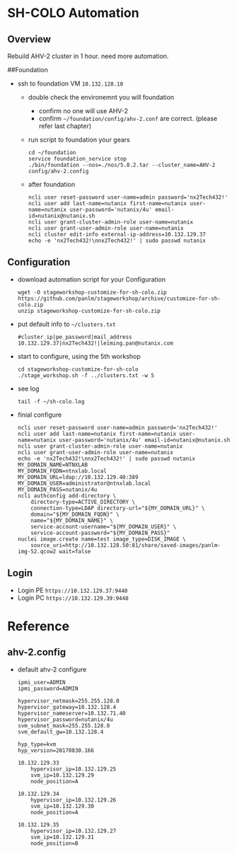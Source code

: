 # SH-COLO Automation

## Overview

Rebuild AHV-2 cluster in 1 hour. need more automation.


##Foundation

- ssh to foundation VM ``10.132.128.10``
    - double check the environemnt you will foundation
        - confirm no one will use AHV-2
        - confirm ``~/foundation/config/ahv-2.conf`` are correct. (please refer last chapter)
    - run script to foundation your gears
        ```
        cd ~/foundation
        service foundation_service stop
        ./bin/foundation --nos=./nos/5.8.2.tar --cluster_name=AHV-2 config/ahv-2.config
        ```

    - after foundation 
        ```
        ncli user reset-password user-name=admin password='nx2Tech432!'
        ncli user add last-name=nutanix first-name=nutanix user-name=nutanix user-password='nutanix/4u' email-id=nutanix@nutanix.sh
        ncli user grant-cluster-admin-role user-name=nutanix
        ncli user grant-user-admin-role user-name=nutanix
        ncli cluster edit-info external-ip-address=10.132.129.37
        echo -e 'nx2Tech432!\nnx2Tech432!' | sudo passwd nutanix
        ```

## Configuration

- download automation script for your Configuration
    ```
    wget -O stageworkshop-customize-for-sh-colo.zip https://github.com/panlm/stageworkshop/archive/customize-for-sh-colo.zip 
    unzip stageworkshop-customize-for-sh-colo.zip 
    ```

- put default info to ``~/clusters.txt``
    ```
    #cluster_ip|pe_password|mail_address
    10.132.129.37|nx2Tech432!|leiming.pan@nutanix.com 
    ```

- start to configure, using the 5th workshop
    ```
    cd stageworkshop-customize-for-sh-colo 
    ./stage_workshop.sh -f ../clusters.txt -w 5
    ```

- see log
    ```
    tail -f ~/sh-colo.log
    ```
    
- finial configure
    ```
    ncli user reset-password user-name=admin password='nx2Tech432!'
    ncli user add last-name=nutanix first-name=nutanix user-name=nutanix user-password='nutanix/4u' email-id=nutanix@nutanix.sh
    ncli user grant-cluster-admin-role user-name=nutanix
    ncli user grant-user-admin-role user-name=nutanix
    echo -e 'nx2Tech432!\nnx2Tech432!' | sudo passwd nutanix
    MY_DOMAIN_NAME=NTNXLAB
    MY_DOMAIN_FQDN=ntnxlab.local
    MY_DOMAIN_URL=ldap://10.132.129.40:389
    MY_DOMAIN_USER=administrator@ntnxlab.local
    MY_DOMAIN_PASS=nutanix/4u
    ncli authconfig add-directory \
        directory-type=ACTIVE_DIRECTORY \
        connection-type=LDAP directory-url="${MY_DOMAIN_URL}" \
        domain="${MY_DOMAIN_FQDN}" \
        name="${MY_DOMAIN_NAME}" \
        service-account-username="${MY_DOMAIN_USER}" \
        service-account-password="${MY_DOMAIN_PASS}"
    nuclei image.create name=test image_type=DISK_IMAGE \
        source_uri=http://10.132.128.50:81/share/saved-images/panlm-img-52.qcow2 wait=false
    ```

## Login

- Login PE ``https://10.132.129.37:9440``
- Login PC ``https://10.132.129.39:9440``


# Reference

## ahv-2.config

- default ahv-2 configure
    ```
    ipmi_user=ADMIN
    ipmi_password=ADMIN

    hypervisor_netmask=255.255.128.0
    hypervisor_gateway=10.132.128.4
    hypervisor_nameserver=10.132.71.40
    hypervisor_password=nutanix/4u
    svm_subnet_mask=255.255.128.0
    svm_default_gw=10.132.128.4

    hyp_type=kvm
    hyp_version=20170830.166

    10.132.129.33
        hypervisor_ip=10.132.129.25
        svm_ip=10.132.129.29
        node_position=A

    10.132.129.34
        hypervisor_ip=10.132.129.26
        svm_ip=10.132.129.30
        node_position=A

    10.132.129.35
        hypervisor_ip=10.132.129.27
        svm_ip=10.132.129.31
        node_position=B
    ```


